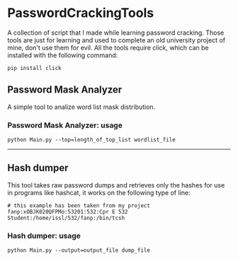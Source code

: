 # PasswordCrackingTools

A collection of script that I made while learning password cracking. Those tools are just for learning and used to complete an old university project of mine, don't use them for evil. All the tools require click, which can be installed with the following command:

```properties
pip install click
```

## Password Mask Analyzer

A simple tool to analize word list mask distribution.

### Password Mask Analyzer: usage

```properties
python Main.py --top=length_of_top_list wordlist_file
```

---

## Hash dumper

This tool takes raw password dumps and retrieves only the hashes for use in programs like hashcat, it works on the following type of line:

```properties
# this example has been taken from my project
fanp:xOBJK020QFPMo:53201:532:Cpr E 532 Student:/home/issl/532/fanp:/bin/tcsh 
```

### Hash dumper: usage

```properties
python Main.py --output=output_file dump_file
```

